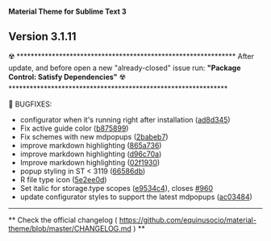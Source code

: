 #### Material Theme for Sublime Text 3

## Version 3.1.11

☢️ **************************************************************
    After update, and before open a new "already-closed" issue run:
    **"Package Control: Satisfy Dependencies"**
☢️ **************************************************************

📣 BUGFIXES:

  * configurator when it's running right after installation ([ad8d345](https://github.com/equinusocio/material-theme/commit/ad8d345))
  * Fix active guide color ([b875899](https://github.com/equinusocio/material-theme/commit/b875899))
  * Fix schemes with new mdpopups ([2babeb7](https://github.com/equinusocio/material-theme/commit/2babeb7))
  * improve markdown highlighting ([865a736](https://github.com/equinusocio/material-theme/commit/865a736))
  * improve markdown highlighting ([d96c70a](https://github.com/equinusocio/material-theme/commit/d96c70a))
  * Improve markdown highlighting ([02f1930](https://github.com/equinusocio/material-theme/commit/02f1930))
  * popup styling in ST < 3119 ([66586db](https://github.com/equinusocio/material-theme/commit/66586db))
  * R file type icon ([5e2ee0d](https://github.com/equinusocio/material-theme/commit/5e2ee0d))
  * Set italic for storage.type scopes ([e9534c4](https://github.com/equinusocio/material-theme/commit/e9534c4)), closes [#960](https://github.com/equinusocio/material-theme/issues/960)
  * update configurator styles to support the latest mdpopups ([ac03484](https://github.com/equinusocio/material-theme/commit/ac03484))


********************************************************************************

** Check the official changelog ( https://github.com/equinusocio/material-theme/blob/master/CHANGELOG.md  ) **
